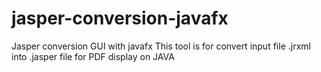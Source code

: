 # jasper-conversion-javafx
Jasper conversion GUI with javafx
This tool is for convert input file .jrxml into .jasper file for PDF display on JAVA
